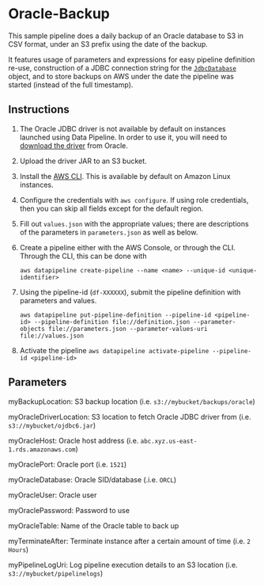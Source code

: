 # Oracle-Backup

This sample pipeline does a daily backup of an Oracle database to S3 in CSV format, under an S3 prefix using the date of the backup.

It features usage of parameters and expressions for easy pipeline definition re-use, construction of a JDBC connection string for the [`JdbcDatabase`](http://docs.aws.amazon.com/datapipeline/latest/DeveloperGuide/dp-object-jdbcdatabase.html) object, and to store backups on AWS under the date the pipeline was started (instead of the full timestamp).

## Instructions

1. The Oracle JDBC driver is not available by default on instances launched using Data Pipeline. In order to use it, you will need to [download the driver](http://www.oracle.com/technetwork/database/features/jdbc/index-091264.html) from Oracle.

2. Upload the driver JAR to an S3 bucket.

3. Install the [AWS CLI](http://aws.amazon.com/cli/). This is available by default on Amazon Linux instances.

4. Configure the credentials with `aws configure`. If using role credentials, then you can skip all fields except for the default region.

5. Fill out `values.json` with the appropriate values; there are descriptions of the parameters in `parameters.json` as well as below.

6. Create a pipeline either with the AWS Console, or through the CLI. Through the CLI, this can be done with

    `aws datapipeline create-pipeline --name <name> --unique-id <unique-identifier>`

7.  Using the pipeline-id (`df-XXXXXX`), submit the pipeline definition with parameters and values.

    `aws datapipeline put-pipeline-definition --pipeline-id <pipeline-id> --pipeline-definition file://definition.json --parameter-objects file://parameters.json --parameter-values-uri file://values.json`

8. Activate the pipeline
    `aws datapipeline activate-pipeline --pipeline-id <pipeline-id>`


## Parameters

myBackupLocation: S3 backup location (i.e. `s3://mybucket/backups/oracle`)

myOracleDriverLocation: S3 location to fetch Oracle JDBC driver from (i.e. `s3://mybucket/ojdbc6.jar`)

myOracleHost: Oracle host address (i.e. `abc.xyz.us-east-1.rds.amazonaws.com`)

myOraclePort: Oracle port (i.e. `1521`)

myOracleDatabase: Oracle SID/database (.i.e. `ORCL`)

myOracleUser: Oracle user

myOraclePassword: Password to use

myOracleTable: Name of the Oracle table to back up

myTerminateAfter: Terminate instance after a certain amount of time (i.e. `2 Hours`)

myPipelineLogUri: Log pipeline execution details to an S3 location (i.e. `s3://mybucket/pipelinelogs`)
